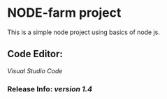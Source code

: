 # NODE-farm project

This is a simple node project using basics of node js.

## Code Editor:

_Visual Studio Code_

### Release Info: _version 1.4_
